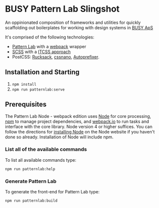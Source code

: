 # BUSY Pattern Lab Slingshot

An oppinionated composition of frameworks and utilities for quickly scaffolding out boilerplates for working with design systems in [BUSY ApS](https://busycph.dk/)

It's comprised of the following technologies:

 * [Pattern Lab](https://github.com/pattern-lab/patternlab-node) with a [webpack](https://webpack.js.org/) wrapper
 * [SCSS](http://sass-lang.com/) with a [ITCSS approach](https://www.youtube.com/watch?v=1OKZOV-iLj4)
 * PostCSS: [Rucksack](https://www.rucksackcss.org/), [cssnano](http://cssnano.co/), [Autoprefixer](https://autoprefixer.github.io/).

## Installation and Starting

1. `npm install`
2. `npm run patternlab:serve`

## Prerequisites

The Pattern Lab Node - webpack edition uses [Node](https://nodejs.org/en/) for core processing, [npm](https://www.npmjs.com/) to manage project dependencies, and [webpack.io](https://webpack.github.io/) to run tasks and interface with the core library. Node version 4 or higher suffices. You can follow the directions for [installing Node](https://nodejs.org/en/download/) on the Node website if you haven't done so already. Installation of Node will include npm.

### List all of the available commands

To list all available commands type:

    npm run patternlab:help

### Generate Pattern Lab

To generate the front-end for Pattern Lab type:

    npm run patternlab:build